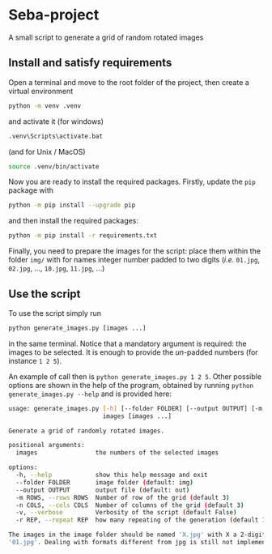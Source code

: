 # Seba-project
A small script to generate a grid of random rotated images

## Install and satisfy requirements
Open a terminal and move to the root folder of the project, then create a virtual environment
```bash
python -m venv .venv
```
and activate it (for windows)
```bash
.venv\Scripts\activate.bat
```
(and for Unix / MacOS)
```bash
source .venv/bin/activate
```
Now you are ready to install the required packages. Firstly, update the `pip` package with
```bash
python -m pip install --upgrade pip
```
and then install the required packages:
```bash
python -m pip install -r requirements.txt
```
Finally, you need to prepare the images for the script: place them within the folder `img/` with for names integer number padded to two digits (*i.e.* `01.jpg`, `02.jpg`, ..., `10.jpg`, `11.jpg`, ...)

## Use the script
To use the script simply run
```bash
python generate_images.py [images ...]
```
in the same terminal. Notice that a mandatory argument is required: the images to be selected. It is enough to provide the *un*-padded numbers (for instance `1 2 5`).

An example of call then is `python generate_images.py 1 2 5`. Other possible options are shown in the help of the program, obtained by running `python generate_images.py --help` and is provided here:
```bash
usage: generate_images.py [-h] [--folder FOLDER] [--output OUTPUT] [-m ROWS] [-n COLS] [-v] [-r REP]
                          images [images ...]

Generate a grid of randomly rotated images.

positional arguments:
  images                the numbers of the selected images

options:
  -h, --help            show this help message and exit
  --folder FOLDER       image folder (default: img)
  --output OUTPUT       output file (default: out)
  -m ROWS, --rows ROWS  Number of row of the grid (default 3)
  -n COLS, --cols COLS  Number of columns of the grid (default 3)
  -v, --verbose         Verbosity of the script (default False)
  -r REP, --repeat REP  how many repeating of the generation (default 1)

The images in the image folder should be named 'X.jpg' with X a 2-digits padded number starting from
'01.jpg'. Dealing with formats different from jpg is still not implemented.
```
